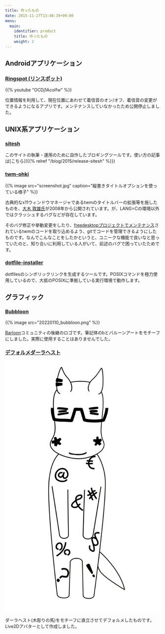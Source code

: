 ```yaml
---
title: 作ったもの
date: 2015-11-27T13:48:39+09:00
menu:
  main:
    identifier: product
    title: 作ったもの
    weight: 2
---
```


## Androidアプリケーション

### [Ringspot (リンスポット)](https://play.google.com/store/apps/details?id=jp.techinstitute.tiad1401313.ringspot)

{{% youtube "OCDj1Acolfw" %}}

位置情報を利用して、現在位置にあわせて着信音のオン/オフ、着信音の変更ができるようになるアプリです。メンテナンスしていなかったため公開停止しました。

## UNIX系アプリケーション

### [sitesh](https://github.com/knokmki612/sitesh)

このサイトの執筆・運用のために自作したブロギングツールです。使い方の記事は[こちら]({{% relref "/blog/2015/release-sitesh" %}})

### [twm-ohki](https://github.com/knokmki612/twm-ohki)

{{% image src="screenshot.jpg" caption="縦書きタイトルオプションを使っている様子" %}}

古典的なx11ウィンドウマネージャであるtwmのタイトルバーの拡張等を施したものを、[大木 敦雄氏](http://www2.gssm.otsuka.tsukuba.ac.jp/staff/ohki/)が2008年から公開されています。が、LANG=Cの環境以外ではクラッシュするバグなどが存在しています。

そのバグ修正や挙動変更をしたり、[freedesktopプロジェクトでメンテナンス](https://cgit.freedesktop.org/xorg/app/twm/)されているtwmのコードを取り込めるよう、gitでコードを管理できるようにしたものです。なんでこんなことをしたかというと、ユニークな機能で良いなと思っていたのと、知り合いに利用している人がいて、前述のバグで困っていたためです。

### [dotfile-installer](https://github.com/knokmki612/dotfile-installer)

dotfilesのシンボリックリンクを生成するツールです。POSIXコマンドを極力使用しているので、大抵のPOSIXに準拠している実行環境で動作します。

## グラフィック

### [Bubbloon](https://www.figma.com/file/Lmust85X157jHwUAUXS7ql/Bubbloon)

{{% image src="20220110_bubbloon.png" %}}

[Barloon](https://barloon.jp/)コミュニティの後継のロゴです。筆記体のbとバルーンアートをモチーフにしました。実際に使用することはありませんでした。

### [デフォルメダーラヘスト](https://github.com/knokmki612/vtuber/tree/main/%E3%83%87%E3%83%95%E3%82%A9%E3%83%AB%E3%83%A1%E3%83%80%E3%83%BC%E3%83%A9%E3%83%98%E3%82%B9%E3%83%88)

![立ち絵](https://raw.githubusercontent.com/knokmki612/vtuber/main/%E7%AB%8B%E3%81%A1%E7%B5%B5/%E3%83%95%E3%83%AB%E3%82%B7%E3%83%A7%E3%83%83%E3%83%88.png)

ダーラヘスト(木彫りの馬)をモチーフに直立させてデフォルメしたものです。Live2Dアバターとして作成しました。
